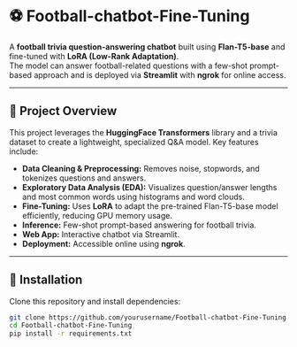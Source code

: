 # ⚽ Football-chatbot-Fine-Tuning

A **football trivia question-answering chatbot** built using **Flan-T5-base** and fine-tuned with **LoRA (Low-Rank Adaptation)**.  
The model can answer football-related questions with a few-shot prompt-based approach and is deployed via **Streamlit** with **ngrok** for online access.

---

## 🔹 Project Overview

This project leverages the **HuggingFace Transformers** library and a trivia dataset to create a lightweight, specialized Q&A model. Key features include:

- **Data Cleaning & Preprocessing:** Removes noise, stopwords, and tokenizes questions and answers.
- **Exploratory Data Analysis (EDA):** Visualizes question/answer lengths and most common words using histograms and word clouds.
- **Fine-Tuning:** Uses **LoRA** to adapt the pre-trained Flan-T5-base model efficiently, reducing GPU memory usage.
- **Inference:** Few-shot prompt-based answering for football trivia.
- **Web App:** Interactive chatbot via Streamlit.
- **Deployment:** Accessible online using **ngrok**.

---

## 🔹 Installation

Clone this repository and install dependencies:

```bash
git clone https://github.com/yourusername/Football-chatbot-Fine-Tuning.git
cd Football-chatbot-Fine-Tuning
pip install -r requirements.txt
